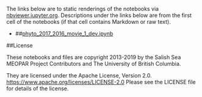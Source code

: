 The links below are to static renderings of the notebooks via
[nbviewer.jupyter.org](https://nbviewer.jupyter.org/).
Descriptions under the links below are from the first cell of the notebooks
(if that cell contains Markdown or raw text).

* ##[phyto_2017_2016_movie_1_dev.ipynb](https://nbviewer.jupyter.org/urls/bitbucket.org/salishsea/analysis-elise-2/raw/tip/notebooks/modelAnalysis/phyto_2017_2016_movie_1_dev.ipynb)  
    

##License

These notebooks and files are copyright 2013-2019
by the Salish Sea MEOPAR Project Contributors
and The University of British Columbia.

They are licensed under the Apache License, Version 2.0.
https://www.apache.org/licenses/LICENSE-2.0
Please see the LICENSE file for details of the license.
